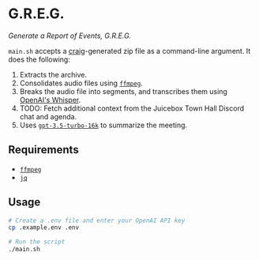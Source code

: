 # G.R.E.G.

*Generate a Report of Events, G.R.E.G.*

`main.sh` accepts a [craig](https://craig.chat/)-generated zip file as a command-line argument. It does the following:

1. Extracts the archive.
2. Consolidates audio files using [`ffmpeg`](https://ffmpeg.org/).
3. Breaks the audio file into segments, and transcribes them using [OpenAI's Whisper](https://openai.com/research/whisper).
4. TODO: Fetch additional context from the Juicebox Town Hall Discord chat and agenda.
5. Uses [`gpt-3.5-turbo-16k`](https://platform.openai.com/docs/models/gpt-3-5) to summarize the meeting.

## Requirements

- [`ffmpeg`](https://ffmpeg.org/)
- [`jq`](https://jqlang.github.io/jq/download/)

## Usage

```bash
# Create a .env file and enter your OpenAI API key
cp .example.env .env

# Run the script
./main.sh
```
